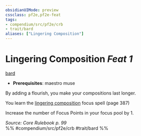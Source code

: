 ```yaml
---
obsidianUIMode: preview
cssclass: pf2e,pf2e-feat
tags:
- compendium/src/pf2e/crb
- trait/bard
aliases: ["Lingering Composition"]
---
```

# Lingering Composition  *Feat 1*  
[bard](/rules/traits/bard.md)  

- **Prerequisites**: maestro muse

By adding a flourish, you make your compositions last longer.

You learn the [lingering composition](/compendium/spells/lingering-composition.md) focus spell (page 387)

Increase the number of Focus Points in your focus pool by 1.

*Source: Core Rulebook p. 99*  
%% #compendium/src/pf2e/crb #trait/bard %%